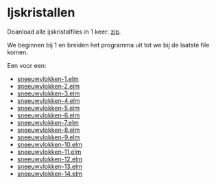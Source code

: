 # Ijskristallen

Doanload alle ijskristalfiles in 1 keer:
[zip](ijskristallen.zip).

We beginnen bij 1 en breiden het programma uit tot we bij de laatste file komen.

Een voor een:
+ [sneeuwvlokken-1.elm](https://github.com/ParadigmaFunctioneel/functioneelElm/blob/master/scholing/sneeuwvlokken-1.elm)
+ [sneeuwvlokken-2.elm](https://github.com/ParadigmaFunctioneel/functioneelElm/blob/master/scholing/sneeuwvlokken-2.elm)
+ [sneeuwvlokken-3.elm](https://github.com/ParadigmaFunctioneel/functioneelElm/blob/master/scholing/sneeuwvlokken-3.elm)
+ [sneeuwvlokken-4.elm](https://github.com/ParadigmaFunctioneel/functioneelElm/blob/master/scholing/sneeuwvlokken-4.elm)
+ [sneeuwvlokken-5.elm](https://github.com/ParadigmaFunctioneel/functioneelElm/blob/master/scholing/sneeuwvlokken-5.elm)
+ [sneeuwvlokken-6.elm](https://github.com/ParadigmaFunctioneel/functioneelElm/blob/master/scholing/sneeuwvlokken-6.elm)
+ [sneeuwvlokken-7.elm](https://github.com/ParadigmaFunctioneel/functioneelElm/blob/master/scholing/sneeuwvlokken-7.elm)
+ [sneeuwvlokken-8.elm](https://github.com/ParadigmaFunctioneel/functioneelElm/blob/master/scholing/sneeuwvlokken-8.elm)
+ [sneeuwvlokken-9.elm](https://github.com/ParadigmaFunctioneel/functioneelElm/blob/master/scholing/sneeuwvlokken-9.elm)
+ [sneeuwvlokken-10.elm](https://github.com/ParadigmaFunctioneel/functioneelElm/blob/master/scholing/sneeuwvlokken-10.elm)
+ [sneeuwvlokken-11.elm](https://github.com/ParadigmaFunctioneel/functioneelElm/blob/master/scholing/sneeuwvlokken-11.elm)
+ [sneeuwvlokken-12.elm](https://github.com/ParadigmaFunctioneel/functioneelElm/blob/master/scholing/sneeuwvlokken-12.elm)
+ [sneeuwvlokken-13.elm](https://github.com/ParadigmaFunctioneel/functioneelElm/blob/master/scholing/sneeuwvlokken-13.elm)
+ [sneeuwvlokken-14.elm](https://github.com/ParadigmaFunctioneel/functioneelElm/blob/master/scholing/sneeuwvlokken-14.elm)
